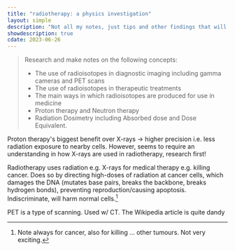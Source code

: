 ```yaml
---
title: "radiotherapy: a physics investigation"
layout: simple
description: "Not all my notes, just tips and other findings that will help guide you."
showdescription: true
cdate: 2023-06-26
---
```


> Research and make notes on the following concepts:
> - The use of radioisotopes in diagnostic imaging including gamma cameras and PET scans
> - The use of radioisotopes in therapeutic treatments
> - The main ways in which radioisotopes are produced for use in medicine
> - Proton therapy and Neutron therapy
> - Radiation Dosimetry including Absorbed dose and Dose Equivalent.

Proton therapy's biggest benefit over X-rays → higher precision i.e. less radiation exposure to nearby cells. However, seems to require an understanding in how X-rays are used in radiotherapy, research first!

Radiotherapy uses radiation e.g. X-rays for medical therapy e.g. killing cancer. Does so by directing high-doses of radiation at cancer cells, which damages the DNA (mutates base pairs, breaks the backbone, breaks hydrogen bonds), preventing reproduction/causing apoptosis. Indiscriminate, will harm normal cells.[^1]

[^1]: Note always for cancer, also for killing ... other tumours. Not very exciting.

PET is a type of scanning. Used w/ CT. The Wikipedia article is quite dandy